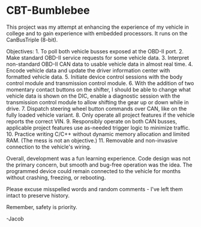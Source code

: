 # CBT-Bumblebee
This project was my attempt at enhancing the experience of my vehicle in college and to gain experience with embedded processors.
It runs on the CanBusTriple (8-bit). 

Objectives:
	1. To poll both vehicle busses exposed at the OBD-II port.
	2. Make standard OBD-II service requests for some vehicle data.
	3. Interpret non-standard OBD-II CAN data to usable vehicle data in almost real time.
	4. Encode vehicle data and update the driver information center with formatted vehicle data.
	5. Initiate device control sessions with the body control module and transmission control module. 
	6. With the addition of two momentary contact buttons on the shifter,
	    I should be able to change what vehicle data is shown on the DIC,
		enable a diagnostic session with the transmission control module to allow shifting
		the gear up or down while in drive.
	7. Dispatch steering wheel button commands over CAN, like on the fully loaded vehicle variant.
	8. Only operate all project features if the vehicle reports the correct VIN.
	9. Responsibly operate on both CAN busses, applicable project features use as-needed trigger logic to minimize traffic.
	10. Practice writing C/C++ without dynamic memory allocation and limited RAM. (The mess is not an objective.)
	11. Removable and non-invasive connection to the vehicle's wiring.
	
Overall, development was a fun learning experience. Code design was not the primary concern, but smooth and bug-free operation
was the idea. The programmed device could remain connected to the vehicle for months without crashing, freezing, or rebooting.

Please excuse misspelled words and random comments - I've left them intact to preserve history.

Remember, safety is priority.

-Jacob
